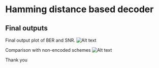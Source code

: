 # Hamming distance based decoder
## Final outputs
Final output plot of BER and SNR.
![Alt text](https://github.com/mkmishra2000/Modulation_Schemes_in_CPP/blob/main/Ham%20distance%20decoder/hamming1.png)

Comparison with non-encoded schemes
![Alt text](https://github.com/mkmishra2000/Modulation_Schemes_in_CPP/blob/main/Ham%20distance%20decoder/Comparison1.png)


Thank you
